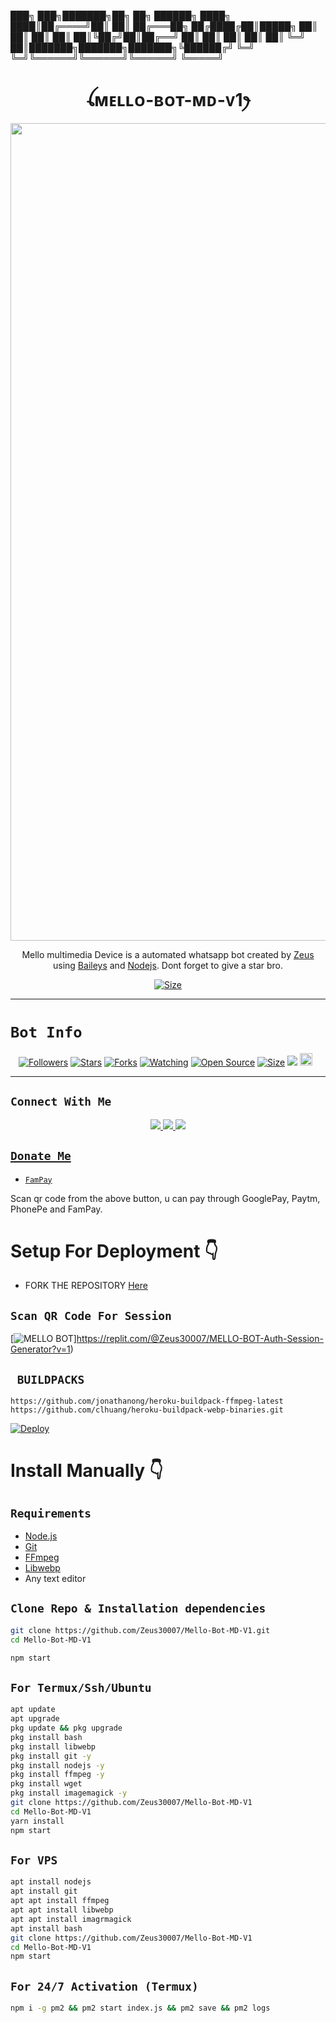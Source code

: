 ███╗   ███╗███████╗██╗     ██╗           ██████╗ 
████╗ ████║██╔════╝██║     ██║         ██╔═══██╗
██╔████╔██║█████╗  ██║     ██║          ██║   ██║
██║╚██╔╝██║██╔══╝  ██║     ██║          ██║   ██║
██║ ╚═╝ ██║███████╗███████╗███████╗╚██████╔╝
╚═╝     ╚═╝╚══════╝╚══════╝╚══════╝ ╚═════╝ 
                                            

<h1 align="center">ꪶᴍᴇʟʟᴏ-ʙᴏᴛ-ᴍᴅ-ᴠ1ꫂ<br></h1>
<p align="center">
<img src="https://telegra.ph/file/55645d412bc859548dd65.jpg" width="736" height="1308" />
</p>

<p align="center">
Mello multimedia Device is a automated whatsapp bot created by <a href="https://github.com/Zeus30007" target="_blank">Zeus</a> using <a href="https://github.com/adiwajshing/Baileys" target="_blank">Baileys</a> and <a href="https://github.com/nodejs" target="_blank">Nodejs</a>. Dont forget to give a star bro.
</p>

<p align="center">
<a href="https://youtu.be/L_SIk59QeAU"><img title="Size" src="https://img.shields.io/badge/Tutorial-Video-green"></a>
</p>

------

# ```Bot Info```
<p align="center">
<a href="https://github.com/Zeus30007/followers"><img title="Followers" src="https://img.shields.io/github/followers/DGXeon?color=red&style=flat-square"></a>
<a href="https://github.com/Zeus30007/Mello-Bot-MD-V1/stargazers/"><img title="Stars" src="https://img.shields.io/github/stars/Zeus30007/MELLO-BOT-MD-V1?color=blue&style=flat-square"></a>
<a href="https://github.com/Zeus30007/Mello-Bot-MD-V1/network/members"><img title="Forks" src="https://img.shields.io/https://github.com/Zeus30007/Mello-Bot-MD-V1?color=red&style=flat-square"></a>
<a href="https://github.com/Zeus30007/Mello-Bot-MD-V1/watchers"><img title="Watching" src="https://img.shields.io/github.com/Zeus30007/Mello-Bot-MD-V1?label=Watchers&color=blue&style=flat-square"></a>
<a href="https://github.com/Zeus30007/Mello-Bot-MD-V1"><img title="Open Source" src="https://img.shields.io/badge/Author-zeus%20Bot%20Inc.-red?v=103"></a>
<a href="https://github.com/Zeus30007/Mello-Bot-MD-V1/"><img title="Size" src="https://img.shields.io/github/repo-size/Zeus30007/MELLO-BOT-MD-V1?style=flat-square&color=green"></a>
<a href="https://hits.seeyoufarm.com"><img src="https://hits.seeyoufarm.com/api/count/incr/badge.svg?url=https%3A%2F%2Fgithub.com%2FZeus30007%2FMELLO-BOT-MD-V1&count_bg=%2379C83D&title_bg=%23555555&icon=probot.svg&icon_color=%2300FF6D&title=hits&edge_flat=false"/></a>
<a href="https://github.com/Zeus30007/Mello-Bot-MD-V1/graphs/commit-activity"><img height="20" src="https://img.shields.io/badge/Maintained%3F-yes-green.svg"></a>&nbsp;&nbsp;
</p>
<p align='center'>
    </p>

-------

## ```Connect With Me```
<p align="center">
<a href="https://wa.me/916909137213"><img src="https://img.shields.io/badge/Contact zeus-25D366?style=for-the-badge&logo=whatsapp&logoColor=white" />
<a href="https://chat.whatsapp.com/Kjm8rnDFcpb04gQNSTbW2d"><img src="https://img.shields.io/badge/Join Official GC-25D366?style=for-the-badge&logo=whatsapp&logoColor=white" />
<a href="https://youtube.com/channel/UCvAo9TZ0Pw9vrJ_0WYRyO3A"><img src="https://img.shields.io/badge/Subscribe Xeon-ff0000?style=for-the-badge&logo=youtube&logoColor=ff000000&link=https://youtube.com/@zeus" /><br>
</p>

## ```Donate Me```

- [`FamPay`](https://i.ibb.co/w46VQ8D/Picsart-22-10-08-06-46-30-674.jpg)

<p align="left">
Scan qr code from the above button, u can pay through GooglePay, Paytm, PhonePe and FamPay.
</p>

# Setup For Deployment 👇

- FORK THE REPOSITORY [Here](https://github.com/Zeus30007/Mello-Bot-MD-V1/fork)

## `Scan QR Code For Session`
[![MELLO BOT](https://repl.it/badge/github/quiec/whatsasena)]https://replit.com/@Zeus30007/MELLO-BOT-Auth-Session-Generator?v=1)

## ` BUILDPACKS`

```
https://github.com/jonathanong/heroku-buildpack-ffmpeg-latest
https://github.com/clhuang/heroku-buildpack-webp-binaries.git
```

[![Deploy](https://www.herokucdn.com/deploy/button.svg)](https://heroku.com/deploy?template=https://github.com/Zeus30007/MELLO-BOT-MD-V1/)

# Install Manually 👇
## `Requirements`
* [Node.js](https://nodejs.org/en/)
* [Git](https://git-scm.com/downloads)
* [FFmpeg](https://github.com/BtbN/FFmpeg-Builds/releases/download/autobuild-2020-12-08-13-03/ffmpeg-n4.3.1-26-gca55240b8c-win64-gpl-4.3.zip)
* [Libwebp](https://developers.google.com/speed/webp/download)
* Any text editor
## `Clone Repo & Installation dependencies`
```bash
git clone https://github.com/Zeus30007/Mello-Bot-MD-V1.git
cd Mello-Bot-MD-V1

npm start
```
## `For Termux/Ssh/Ubuntu`
```bash
apt update
apt upgrade
pkg update && pkg upgrade
pkg install bash
pkg install libwebp
pkg install git -y
pkg install nodejs -y 
pkg install ffmpeg -y 
pkg install wget
pkg install imagemagick -y
git clone https://github.com/Zeus30007/Mello-Bot-MD-V1
cd Mello-Bot-MD-V1
yarn install
npm start
```
## `For VPS`
```bash
apt install nodejs 
apt install git 
apt apt install ffmpeg 
apt apt install libwebp 
apt apt install imagrmagick
apt install bash
git clone https://github.com/Zeus30007/Mello-Bot-MD-V1
cd Mello-Bot-MD-V1
npm start
```
## `For 24/7 Activation (Termux)`
```bash
npm i -g pm2 && pm2 start index.js && pm2 save && pm2 logs
```
